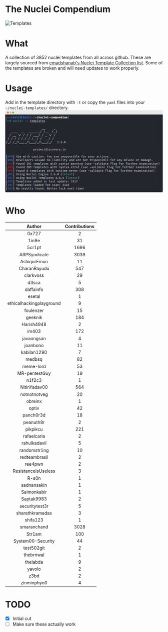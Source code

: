 # The Nuclei Compendium
![Templates](https://img.shields.io/badge/Templates-3852-green)

# What
A collection of 3852 nuclei templates from all across github. These are largely sourced from [emadshanab's Nuclei Template Collection list](https://github.com/emadshanab/Nuclei-Templates-Collection). Some of the templates are broken and will need updates to work properly.

# Usage
Add in the template directory with `-t` or copy the `yaml` files into your `~/nuclei-templates/` directory.
![](example.png)


# Who
| Author | Contributions |
| :----: | :----: |
| 0x727|2 |
| 1in9e|31 |
| 5cr1pt|1696 |
| ARPSyndicate|3039 |
| AshiqurEmon|11 |
| CharanRayudu|547 |
| clarkvoss|29 |
| d3sca|5 |
| daffainfo|308 |
| esetal|1 |
| ethicalhackingplayground|9 |
| foulenzer|15 |
| geeknik|184 |
| Harish4948|2 |
| im403|172 |
| javaongsan|4 |
| joanbono|11 |
| kabilan1290|7 |
| medbsq|82 |
| meme-lord|53 |
| MR-pentestGuy|19 |
| n1f2c3|1 |
| NitinYadav00|564 |
| notnotnotveg|20 |
| obreinx|1 |
| optiv|42 |
| panch0r3d|18 |
| peanuth8r|2 |
| pikpikcu|221 |
| rafaelcaria|2 |
| rahulkadavil|5 |
| randomstr1ng|10 |
| redteambrasil|2 |
| ree4pwn|2 |
| ResistanceIsUseless|3 | 
| R-s0n|1 |
| sadnansakin|1 |
| Saimonkabir|1 |
| Saptak9983|2 |
| securitytest3r|5 |
| sharathkramadas|3 |
| shifa123|1 |
| smaranchand|3028 |
| Str1am|100 |
| System00-Security|44 |
| test502git|2 |
| thebrnwal|1 |
| thelabda|9 |
| yavolo|2 |
| z3bd|2 |
| zinminphyo0|4 |

# TODO
- [X] Initial cut
- [ ] Make sure these actually work
